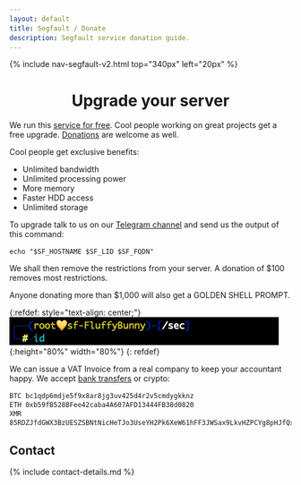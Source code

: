 ```yaml
---
layout: default
title: Segfault / Donate
description: Segfault service donation guide.
---
```


{% include nav-segfault-v2.html top="340px" left="20px" %}

<div style="text-align:center"><h1>Upgrade your server</h1></div>

We run this [service for free](../free). Cool people working on great projects get a free upgrade. [Donations](../free) are welcome as well.

Cool people get exclusive benefits:

* Unlimited bandwidth
* Unlimited processing power
* More memory
* Faster HDD access
* Unlimited storage

To upgrade talk to us on our [Telegram channel](https://t.me/thcorg) and send us the output of this command:

```shell
echo "$SF_HOSTNAME $SF_LID $SF_FQDN"
```

We shall then remove the restrictions from your server. A donation of $100 removes most restrictions.

Anyone donating more than $1,000 will also get a GOLDEN SHELL PROMPT.

{:refdef: style="text-align: center;"}
![golden prompt](golden-prompt.png){:height="80%" width="80%"}
{: refdef}

We can issue a VAT Invoice from a real company to keep your accountant happy. We accept [bank transfers](https://t.me/thcorg) or crypto:

```
BTC bc1qdp6mdje5f9x8ar8jg3uv425d4r2v5cmdygkknz
ETH 0xb59fB528BFee42caba4A607AFD13444FB38d0820
XMR 85RDZJfdGWX3BzUESZSBNtNicHeTJo3UseYH2Pk6XeW61hFF3JWSax9LkvHZPCYg8pHJfQxCEHfgsFXFWrFNiUVMGzFv9cx
```

## Contact

{% include contact-details.md %}
